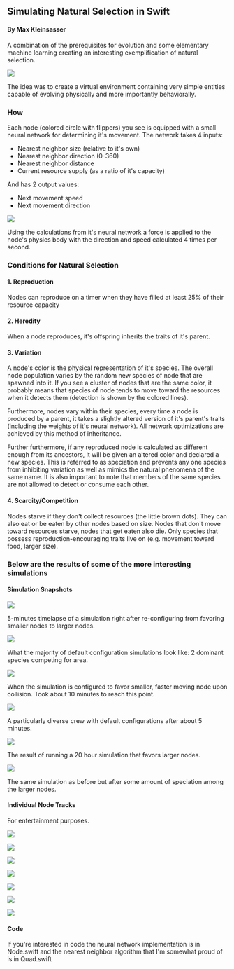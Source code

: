 ## Simulating Natural Selection in Swift
#### By Max Kleinsasser

A combination of the prerequisites for evolution and some elementary machine learning creating an interesting exemplification of natural selection.

![](gifs/ns_timelapse.gif)

The idea was to create a virtual environment containing very simple entities capable of evolving physically and more importantly behaviorally.

### How

Each node (colored circle with flippers) you see is equipped with a small neural network for determining it's movement. The network takes 4 inputs:

- Nearest neighbor size (relative to it's own)
- Nearest neighbor direction (0-360)
- Nearest neighbor distance
- Current resource supply (as a ratio of it's capacity)

And has 2 output values:

- Next movement speed
- Next movement direction

![](gifs/NeuralNet.png)

Using the calculations from it's neural network a force is applied to the node's physics body with the direction and speed calculated 4 times per second.

### Conditions for Natural Selection

#### 1. Reproduction

Nodes can reproduce on a timer when they have filled at least 25% of their resource capacity

#### 2. Heredity

When a node reproduces, it's offspring inherits the traits of it's parent.

#### 3. Variation

A node's color is the physical representation of it's species. The overall node population varies by the random new species of node that are spawned into it. If you see a cluster of nodes that are the same color, it probably means that species of node tends to move toward the resources when it detects them (detection is shown by the colored lines).

Furthermore, nodes vary within their species, every time a node is produced by a parent, it takes a slightly altered version of it's parent's traits (including the weights of it's neural network). All network optimizations are achieved by this method of inheritance.

Further furthermore, if any reproduced node is calculated as different enough from its ancestors, it will be given an altered color and declared a new species. This is referred to as speciation and prevents any one species from inhibiting variation as well as mimics the natural phenomena of the same name. It is also important to note that members of the same species are not allowed to detect or consume each other.

#### 4. Scarcity/Competition

Nodes starve if they don't collect resources (the little brown dots). They can also eat or be eaten by other nodes based on size. Nodes that don't move toward resources starve, nodes that get eaten also die. Only species that possess reproduction-encouraging traits live on (e.g. movement toward food, larger size).

### Below are the results of some of the more interesting simulations

#### Simulation Snapshots

![](gifs/ns_timelapse_2.gif)

5-minutes timelapse of a simulation right after re-configuring from favoring smaller nodes to larger nodes.

![](gifs/ns_capture_1.gif)

What the majority of default configuration simulations look like: 2 dominant species competing for area.

![](gifs/ns_capture_2.gif)

When the simulation is configured to favor smaller, faster moving node upon collision. Took about 10 minutes to reach this point.

![](gifs/ns_capture_3.gif)

A particularly diverse crew with default configurations after about 5 minutes.

![](gifs/ns_capture_4.gif)

The result of running a 20 hour simulation that favors larger nodes.

![](gifs/ns_capture_5.gif)

The same simulation as before but after some amount of speciation among the larger nodes.

#### Individual Node Tracks
For entertainment purposes.

![](gifs/node_track_1.gif)

![](gifs/node_track_2.gif)

![](gifs/node_track_3.gif)

![](gifs/node_track_4.gif)

![](gifs/node_track_5.gif)

![](gifs/node_track_6.gif)

![](gifs/node_track_7.gif)

#### Code
If you're interested in code the neural network implementation is in Node.swift and the nearest neighbor
algorithm that I'm somewhat proud of is in Quad.swift
